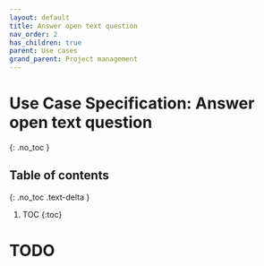```yaml
---
layout: default
title: Answer open text question
nav_order: 2
has_children: true
parent: Use cases
grand_parent: Project management
---
```

# Use Case Specification: Answer open text question
{: .no_toc }

## Table of contents
{: .no_toc .text-delta }

1. TOC
{:toc}

# TODO